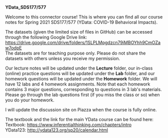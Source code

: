 **YData_SDS177/577** 

Welcome to this connector course! This is where you can find all our course notes for Spring 2021 SDS177/577 (YData: COVID-19 Behavioral Impacts).

The datasets (given the limited size of files in GitHub) can be accessed through the following Google Drive link:<br />
https://drive.google.com/drive/folders/1SLPLMpgdzcn79iMBOYhh9CmOZaw7odpE <br />
The datasets are for teaching purpose only. Please do not share the datasets with others unless you receive my permission.

Our lecture notes will be updated under the **Lecture** folder, our in-class (online) practice questions will be updated under the  **Lab** folder, and our homework questions will be updated under the **Homework** folder. We will have 12 labs and 4 homework assignments. Note that each homework contains 3 major questions, corresponding to questions in 3 lab's materials. Please go through the lab questions first (if you miss the class or so) when you do your homework. 

I will update the discussion site on Piazza when the course is fully online.
 
The textbook and the link for the main YData course can be found here:<br />
Textbook: https://www.inferentialthinking.com/chapters/intro<br />
YData123: http://ydata123.org/sp20/calendar.html<br />
